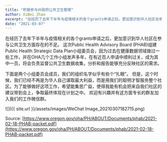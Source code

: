 ```yaml
---
title: "积极参与州政府公共卫生管理"
author: XiBei Zhao
excerpt: "在经历了去年下半年与疫情相关的各个grants申请之后，更加意识到华人社区在参与公共卫生方面存在的不足。 这次Public Health Advisory Board (PHAB)组建Public Health Strategic Data Plan小组委员会，因为过去在健康数据领域做过一些工作，并在OHA几个工作小组发声多年，在有近百人申请中顺利过关，成为其中一员，将会负责监督公共卫生数据收集，分析和报告能够充分反映社区的需求。"
date: "2021-03-07"
---
```


在经历了去年下半年与疫情相关的各个grants申请之后，更加意识到华人社区在参与公共卫生方面存在的不足。 这次Public Health Advisory Board (PHAB)组建Public Health Strategic Data Plan小组委员会，因为过去在健康数据领域做过一些工作，并在OHA几个工作小组发声多年，在有近百人申请中顺利过关，成为其中一员，将会负责监督公共卫生数据收集，分析和报告能够充分反映社区的需求。

下面是两个小组委员会成员，我们的组织名字似乎有些个“扎眼”。 但是，这个时候，我们已经不再是为华人自己谋取最大利益，而是用我们的聪明才智服务整个社区。为了能够做好这项工作，希望能集思广益，使得我能有机会把来自我们社区的建议带到会上，争取最终体现在计划之中。 欢迎有兴趣并有这方面专长的群友加入我们的工作微信群。

![]({{ site.url }}/assets/images/WeChat Image_20210307182715.png)

Source: [https://www.oregon.gov/oha/PH/ABOUT/Documents/phab/2021-02-18-PHAB-packet.pdf](https://www.oregon.gov/oha/PH/ABOUT/Documents/phab/2021-02-18-PHAB-packet.pdf)
